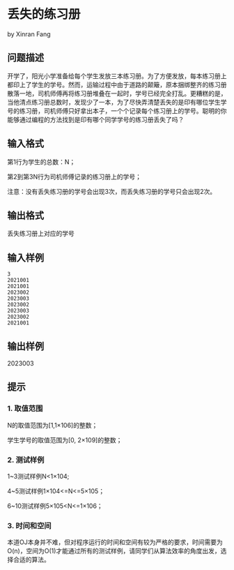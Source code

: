# 丢失的练习册
by  Xinran Fang
## 问题描述
开学了，阳光小学准备给每个学生发放三本练习册。为了方便发放，每本练习册上都印上了学生的学号。然而，运输过程中由于道路的颠簸，原本捆绑整齐的练习册散落一地，司机师傅再将练习册堆叠在一起时，学号已经完全打乱。更糟糕的是，当他清点练习册总数时，发现少了一本，为了尽快弄清楚丢失的是印有哪位学生学号的练习册，司机师傅只好拿出本子，一个个记录每个练习册上的学号。聪明的你能够通过编程的方法找到是印有哪个同学学号的练习册丢失了吗？

## 输入格式
第1行为学生的总数：N；

第2到第3N行为司机师傅记录的练习册上的学号；

注意：没有丢失练习册的学号会出现3次，而丢失练习册的学号只会出现2次。

## 输出格式
丢失练习册上对应的学号

## 输入样例
```
3
2021001  
2021001
2023002
2023003
2023002
2023003
2023002
2021001
```
## 输出样例

2023003

## 提示
### 1. 取值范围
N的取值范围为[1,1×106]的整数；

学生学号的取值范围为[0, 2×109]的整数；
 
### 2. 测试样例
1~3测试样例N<1×104;

4~5测试样例1×104<=N<=5×105；

6~10测试样例5×105<N<=1×106；
 
### 3. 时间和空间
本道OJ本身并不难，但对程序运行的时间和空间有较为严格的要求，时间需要为O(n)，空间为O(1)才能通过所有的测试样例，请同学们从算法效率的角度出发，选择合适的算法。
